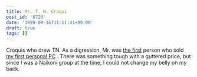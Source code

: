 ```yaml
---
title: Mr. T. N. Croqui
post_id: '6720'
date: '1999-09-16T11:11:41+09:00'
draft: true
tags: []
---
```


Croquis who drew TN. As a digression, Mr. was [the first](/pc-9821) person who sold [my first personal PC](/pc-9821) . There was something tough with a guttered price, but since I was a Naikoni group at the time, I could not change my belly on my back.
